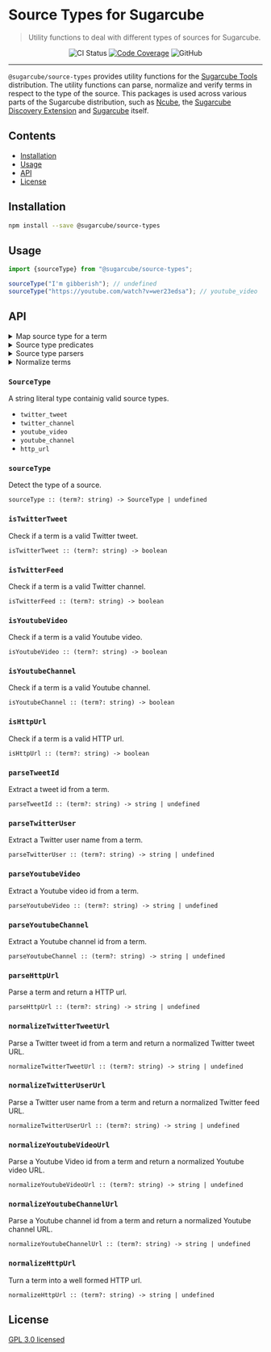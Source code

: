 # Source Types for Sugarcube

> Utility functions to deal with different types of sources for Sugarcube.

<div align="center">

![CI Status](https://img.shields.io/github/workflow/status/critocrito/sugarcube-source-types/CI?style=flat-square)
[![Code Coverage](https://codecov.io/gh/critocrito/sugarcube-source-types/branch/master/graph/badge.svg)](https://codecov.io/gh/critocrito/sugarcube-source-types)
![GitHub](https://img.shields.io/github/license/critocrito/sugarcube-source-types?color=blue&style=flat-square)

</div>

---

`@sugarcube/source-types` provides utility functions for the [Sugarcube Tools](https://sugarcubetools.net) distribution. The utility functions can parse, normalize and verify terms in respect to the type of the source. This packages is used across various parts of the Sugarcube distribution, such as [Ncube](https://github.com/critocrito/ncube), the [Sugarcube Discovery Extension](https://github.com/critocrito/sugarcube-discovery) and [Sugarcube](https://github.com/critocrito/sugarcube) itself.

## Contents

- [Installation](#installation)
- [Usage](#usage)
- [API](#api)
- [License](#license)

## Installation

```sh
npm install --save @sugarcube/source-types
```

## Usage

```javascript
import {sourceType} from "@sugarcube/source-types";

sourceType("I'm gibberish"); // undefined
sourceType("https://youtube.com/watch?v=wer23edsa"); // youtube_video
```

## API

<details><summary>Map source type for a term</summary>

- [`SourceType`: Valid types of sources.](#sourcetype-1)
- [`sourceType`: Determine source type for any term.](#sourcetype-2)

</details>

<details><summary>Source type predicates</summary>

- [`isTwitterTweet`: Determine if a term is a valid Twitter tweet.](#istwittertweet)
- [`isTwitterFeed`: Determine if a term is a valid Twitter feed.](#istwitterfeed)
- [`isYoutubeVideo`: Determine if a term is a valid Youtube video.](#isyoutubevideo)
- [`isYoutubeChannel`: Determine if a term is a valid Youtube channel.](#isyoutubechannel)
- [`isHttpUrl`: Determine if a term is a valid HTTP url.](#ishttpurl)

</details>

<details><summary>Source type parsers</summary>

- [`parseTweetId`: Extract a tweet id from a term.](#parsetweetid)
- [`parseTwitterUser`: Extract a Twitter user from a term.](#parsetwitteruser)
- [`parseYoutubeVideo`: Extract a Youtube video id from a term.](#parseyoutubevideo)
- [`parseYoutubeChannel`: Extract a Youtube channel id from a term.](#parseyoutubechannel)
- [`parseHttpUrl`: Parse a term into a valid HTTP url.](#parsehttpurl)

</details>

<details><summary>Normalize terms</summary>

- [`normalizeTwitterTweetUrl`: Turn a term into a normalized Twitter tweet URL.](#normalizetwittertweeturl)
- [`normalizeTwitterUserUrl`: Turn a term into a normalized Twitter feed URL.](#normalizetwitteruserurl)
- [`normalizeYoutubeVideoUrl`: Turn a term into a normalized Youtube video URL.](#normalizeyoutubevideourl)
- [`normalizeYoutubeChannelUrl`: Turn a term into a normalized Youtube channel URL.](#normalizeyoutubechannelurl)
- [`normalizeHttpUrl`: Turn a term into a normalized HTTP url.](#normalizehttpurl)

</details>

### `SourceType`

A string literal type containig valid source types.

- `twitter_tweet`
- `twitter_channel`
- `youtube_video`
- `youtube_channel`
- `http_url`

### `sourceType`

Detect the type of a source.

```
sourceType :: (term?: string) -> SourceType | undefined
```

### `isTwitterTweet`

Check if a term is a valid Twitter tweet.

```
isTwitterTweet :: (term?: string) -> boolean
```

### `isTwitterFeed`

Check if a term is a valid Twitter channel.

```
isTwitterFeed :: (term?: string) -> boolean
```

### `isYoutubeVideo`

Check if a term is a valid Youtube video.

```
isYoutubeVideo :: (term?: string) -> boolean
```

### `isYoutubeChannel`

Check if a term is a valid Youtube channel.

```
isYoutubeChannel :: (term?: string) -> boolean
```

### `isHttpUrl`

Check if a term is a valid HTTP url.

```
isHttpUrl :: (term?: string) -> boolean
```

### `parseTweetId`

Extract a tweet id from a term.

```
parseTweetId :: (term?: string) -> string | undefined
```

### `parseTwitterUser`

Extract a Twitter user name from a term.

```
parseTwitterUser :: (term?: string) -> string | undefined
```

### `parseYoutubeVideo`

Extract a Youtube video id from a term.

```
parseYoutubeVideo :: (term?: string) -> string | undefined
```

### `parseYoutubeChannel`

Extract a Youtube channel id from a term.

```
parseYoutubeChannel :: (term?: string) -> string | undefined
```

### `parseHttpUrl`

Parse a term and return a HTTP url.

```
parseHttpUrl :: (term?: string) -> string | undefined
```

### `normalizeTwitterTweetUrl`

Parse a Twitter tweet id from a term and return a normalized Twitter tweet URL.

```
normalizeTwitterTweetUrl :: (term?: string) -> string | undefined
```

### `normalizeTwitterUserUrl`

Parse a Twitter user name from a term and return a normalized Twitter feed URL.

```
normalizeTwitterUserUrl :: (term?: string) -> string | undefined
```

### `normalizeYoutubeVideoUrl`

Parse a Youtube Video id from a term and return a normalized Youtube video URL.

```
normalizeYoutubeVideoUrl :: (term?: string) -> string | undefined
```

### `normalizeYoutubeChannelUrl`

Parse a Youtube channel id from a term and return a normalized Youtube channel URL.

```
normalizeYoutubeChannelUrl :: (term?: string) -> string | undefined
```

### `normalizeHttpUrl`

Turn a term into a well formed HTTP url.

```
normalizeHttpUrl :: (term?: string) -> string | undefined
```

## License

[GPL 3.0 licensed](LICENSE)
